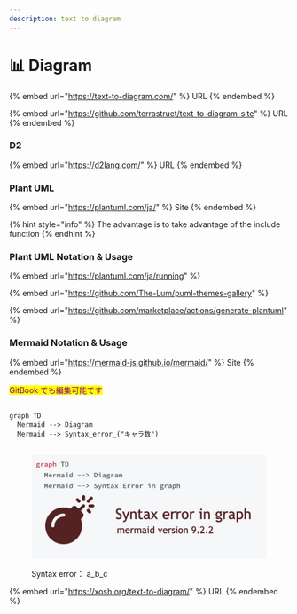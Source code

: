 ```yaml
---
description: text to diagram
---
```


# 📊 Diagram

{% embed url="https://text-to-diagram.com/" %}
URL
{% endembed %}

{% embed url="https://github.com/terrastruct/text-to-diagram-site" %}
URL
{% endembed %}

### D2

{% embed url="https://d2lang.com/" %}
URL
{% endembed %}

### Plant UML

{% embed url="https://plantuml.com/ja/" %}
Site
{% endembed %}

{% hint style="info" %}
The advantage is to take advantage of the include function
{% endhint %}

### Plant UML Notation & Usage

{% embed url="https://plantuml.com/ja/running" %}

{% embed url="https://github.com/The-Lum/puml-themes-gallery" %}

{% embed url="https://github.com/marketplace/actions/generate-plantuml" %}

### Mermaid Notation & Usage

{% embed url="https://mermaid-js.github.io/mermaid/" %}
Site
{% endembed %}

<mark style="color:purple;background-color:yellow;">GitBook でも編集可能です</mark>

```mermaid
```

```mermaid
graph TD
  Mermaid --> Diagram
  Mermaid --> Syntax_error_("キャラ数")
 
```

<figure><img src=".gitbook/assets/IMGSSmermaidsyntaxerror.jpg" alt=""><figcaption><p>Syntax error： a_b_c </p></figcaption></figure>

{% embed url="https://xosh.org/text-to-diagram/" %}
URL
{% endembed %}

